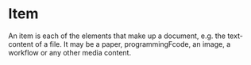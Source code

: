 # Item
An item is each of the elements that make up a document, e.g. the text-content of a file.  It may be a paper, programmingFcode, an image, a workflow or any other media content. 


